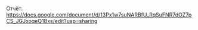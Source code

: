Отчёт: https://docs.google.com/document/d/13Px1w7suNARBfU_RqSuFNR7dOZ7pCS_JGJxoqeQ1Bxs/edit?usp=sharing
